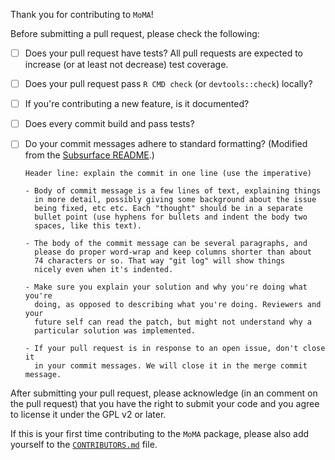 Thank you for contributing to `MoMA`!

Before submitting a pull request, please check the following:

- [ ] Does your pull request have tests? All pull requests are expected to
      increase (or at least not decrease) test coverage.
- [ ] Does your pull request pass `R CMD check` (or `devtools::check`) locally?
- [ ] If you're contributing a new feature, is it documented?
- [ ] Does every commit build and pass tests?
- [ ] Do your commit messages adhere to standard formatting?
      (Modified from the [Subsurface README](https://github.com/Subsurface-divelog/subsurface/blob/master/README.md).)

      Header line: explain the commit in one line (use the imperative)

      - Body of commit message is a few lines of text, explaining things
        in more detail, possibly giving some background about the issue
        being fixed, etc etc. Each "thought" should be in a separate
        bullet point (use hyphens for bullets and indent the body two
        spaces, like this text).

      - The body of the commit message can be several paragraphs, and
        please do proper word-wrap and keep columns shorter than about
        74 characters or so. That way "git log" will show things
        nicely even when it's indented.

      - Make sure you explain your solution and why you're doing what you're
        doing, as opposed to describing what you're doing. Reviewers and your
        future self can read the patch, but might not understand why a
        particular solution was implemented.

      - If your pull request is in response to an open issue, don't close it
        in your commit messages. We will close it in the merge commit message.

After submitting your pull request, please acknowledge
(in an comment on the pull request) that you have the right
to submit your code and you agree to license it under the GPL v2 or later.

If this is your first time contributing to the `MoMA` package, please also
add yourself to the
[`CONTRIBUTORS.md`](https://github.com/DataSlingers/MoMA/blob/master/CONTRIBUTORS.md)
file.
